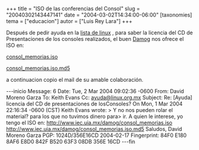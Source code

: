 +++
title = "ISO de las conferencias del Consol"
slug = "20040302143447141"
date = "2004-03-02T14:34:00-06:00"
[taxonomies]
tema = ["educacion"]
autor = ["Luis Rey Lara"]
+++

Después de pedir ayuda en la [lista de
linux](http://mail.linux.org.mx/cgi-bin/mailman/listinfo/ayuda/) , para
saber la licencia del CD de Presentaciones de los consoles realizados,
el buen [Damog](http://www.damog.net) nos ofrece el ISO en:

[consol_memorias.iso](http://www.iec.uia.mx/damog/consol_memorias.iso)

[consol_memorias.iso.md5](http://www.iec.uia.mx/damog/consol_memorias.iso.md5)

<!-- more -->
a continuacion copio el mail de su amable colaboración.

---inicio
Message: 6
Date: Tue, 2 Mar 2004 09:02:36 -0600
From: David Moreno Garza
To: Keith Evans
Cc: ayuda@linux.org.mx
Subject: Re: \[Ayuda\] licencia del CD de presentaciones de
losConsoles?
On Mon, 1 Mar 2004 22:16:34 -0600 (CST)
Keith Evans
wrote:
\> Y no nos pueden rolar el material? para los que no tuvimos dinero
para\> ir.
A quien le interese, yo tengo el ISO en:
http://www.iec.uia.mx/damog/consol_memorias.iso
http://www.iec.uia.mx/damog/consol_memorias.iso.md5
Saludos,
David Moreno Garza
PGP: 1024D/356E16CD 2004-02-17
Fingerprint: 84F0 E180 8AF6 E8D0 842F B520 63F3 08DB 356E 16CD
---fin

